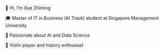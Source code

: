 👋 Hi, I’m Xue Zhiming

🎓 Master of IT in Business (AI Track) student at Singapore Management University

🤖 Passionate about AI and Data Science

🎻 Violin player and history enthusiast
